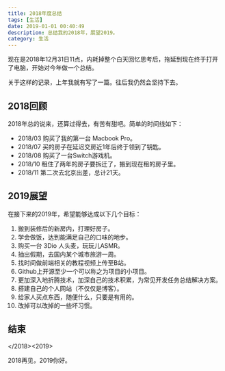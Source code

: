 ```yaml
---
title: 2018年度总结
tags: [生活]
date: 2019-01-01 00:40:49
description: 总结我的2018年，展望2019。
category: 生活
---
```


现在是2018年12月31日11点，内耗掉整个白天回忆思考后，拖延到现在终于打开了电脑，开始对今年做一个总结。

<!-- more -->

关于这样的记录，上年我就有写了一篇。往后我仍然会坚持下去。

## 2018回顾

2018年总的说来，还算过得去，有苦有甜吧。简单的时间线如下：

- 2018/03 购买了我的第一台 Macbook Pro。 
- 2018/07 买的房子在延迟交房近1年后终于领到了钥匙。
- 2018/08 购买了一台Switch游戏机。
- 2018/10 租住了两年的房子要拆迁了，搬到现在租的房子里。
- 2018/11 第二次去北京出差，总计21天。

## 2019展望

在接下来的2019年，希望能够达成以下几个目标：

1. 搬到装修后的新房内，打理好房子。
2. 学会做饭，达到能满足自己的口味的地步。
3. 购买一台 3Dio 人头麦，玩玩儿ASMR。
4. 抽出假期，去国内某个城市旅游一周。
5. 找时间做前端相关的教程视频上传至B站。
6. Github上开源至少一个可以称之为项目的小项目。
7. 更加深入地折腾技术，加深自己的技术积累，为常见开发任务总结解决方案。
8. 搭建自己的个人网站（不仅仅是博客）。
9. 给家人买点东西，随便什么，只要是有用的。
10. 改掉可以改掉的一些坏习惯。

## 结束

</2018><2019>

2018再见，2019你好。